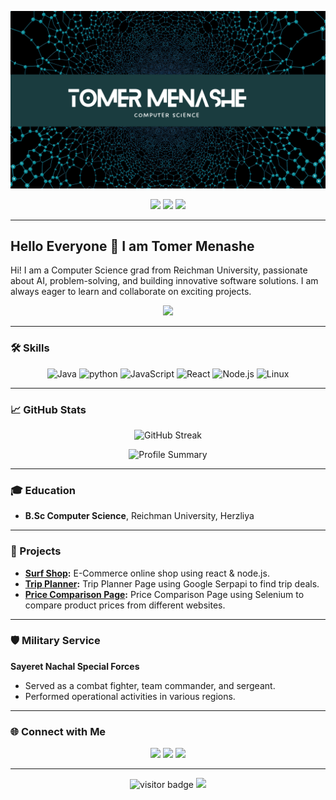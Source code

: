 <p align="center">
  <img src="https://github.com/TomerMenashe/TomerMenashe/blob/main/Blue%20Modern%20Photo%20Technology%20YouTube%20Banner.png" alt="profile banner" width="1200">
</p>

<p align="center">
  <a href="mailto:Tomer.menashe.15@gmail.com"><img src="https://img.shields.io/badge/Email-D14836?style=for-the-badge&logo=gmail&logoColor=white"></a>
  <a href="https://www.linkedin.com/in/menashe-tomer"><img src="https://img.shields.io/badge/LinkedIn-0077B5?style=for-the-badge&logo=linkedin&logoColor=white"></a>
  <a href="https://github.com/TomerMenashe"><img src="https://img.shields.io/badge/GitHub-181717?style=for-the-badge&logo=github&logoColor=white"></a>
</p>

---

## Hello Everyone 👋 I am Tomer Menashe

Hi! I am a Computer Science grad from Reichman University, passionate about AI, problem-solving, and building innovative software solutions. I am always eager to learn and collaborate on exciting projects.

<p align="center">
  <img src="https://media.giphy.com/media/6ib6KPmkeAjDTxMxij/giphy.gif" width="400">
</p>

---

### 🛠 Skills

<p align="center">
  <img src="https://img.shields.io/badge/Java-ED8B00?style=for-the-badge&logo=java&logoColor=white" alt="Java">
  <img src="https://img.shields.io/badge/Python-00599C?style=for-the-badge&logo=python&logoColor=white" alt="python">
  <img src="https://img.shields.io/badge/JavaScript-323330?style=for-the-badge&logo=javascript&logoColor=F7DF1E" alt="JavaScript">
  <img src="https://img.shields.io/badge/React-20232A?style=for-the-badge&logo=react&logoColor=61DAFB" alt="React">
  <img src="https://img.shields.io/badge/Node.js-43853D?style=for-the-badge&logo=node-dot-js&logoColor=white" alt="Node.js">
  <img src="https://img.shields.io/badge/Linux-FCC624?style=for-the-badge&logo=linux&logoColor=black" alt="Linux">
</p>

---

### 📈 GitHub Stats

<p align="center">
  <img src="http://github-readme-streak-stats.herokuapp.com?user=TomerMenashe&theme=radical&date_format=M%20j%5B%2C%20Y%5D" alt="GitHub Streak">
</p>

<p align="center">
  <img src="https://github-profile-summary-cards.vercel.app/api/cards/profile-details?username=TomerMenashe&theme=radical" alt="Profile Summary">
</p>

---

### 🎓 Education

- **B.Sc Computer Science**, Reichman University, Herzliya

---

### 🌟 Projects

- **[Surf Shop](https://github.com/TomerMenashe/surfShop):** E-Commerce online shop using react & node.js.
- **[Trip Planner](https://github.com/TomerMenashe/FITA-Trip-Planner):** Trip Planner Page using Google Serpapi to find trip deals.
- **[Price Comparison Page](https://github.com/TomerMenashe/price-comparison-page):** Price Comparison Page using Selenium to compare product prices from different websites.

---

### 🛡 Military Service

**Sayeret Nachal Special Forces**
- Served as a combat fighter, team commander, and sergeant.
- Performed operational activities in various regions.

---

### 🌐 Connect with Me

<p align="center">
  <a href="https://www.linkedin.com/in/menashe-tomer"><img src="https://img.shields.io/badge/LinkedIn-0077B5?style=for-the-badge&logo=linkedin&logoColor=white"></a>
  <a href="mailto:Tomer.menashe.15@gmail.com"><img src="https://img.shields.io/badge/Email-D14836?style=for-the-badge&logo=gmail&logoColor=white"></a>
  <a href="https://github.com/tomer-menashe"><img src="https://img.shields.io/badge/GitHub-181717?style=for-the-badge&logo=github&logoColor=white"></a>
</p>

---

<p align="center">
   <img src="https://visitor-badge.laobi.icu/badge?page_id=tomer-menashe.tomer-menashe" alt="visitor badge"/>
  <img src="https://media.giphy.com/media/L8K62iTDkzGX6/giphy.gif" width="300">
</p>
